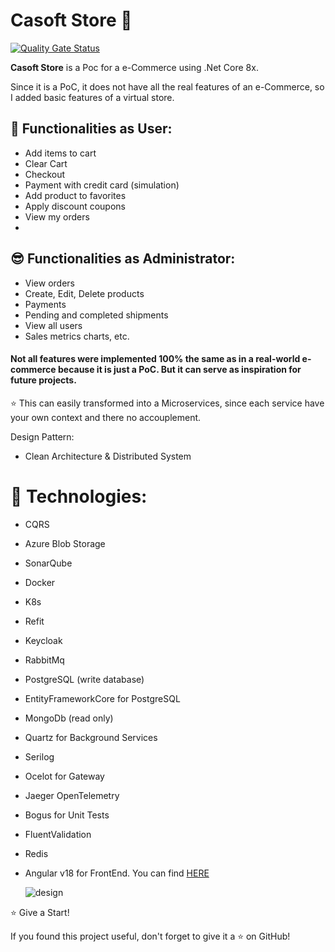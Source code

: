 # Casoft Store :rocket:

[![Quality Gate Status](https://sonarcloud.io/api/project_badges/measure?project=CesaragsUC_master-project&metric=alert_status)](https://sonarcloud.io/summary/new_code?id=CesaragsUC_master-project)

**Casoft Store** is a Poc for a e-Commerce using .Net Core 8x.

Since it is a PoC, it does not have all the real features of an e-Commerce, so I added basic features of a virtual store.

## :slightly_smiling_face: Functionalities as User:

- Add items to cart
- Clear Cart
- Checkout
- Payment with credit card (simulation)
- Add product to favorites
- Apply discount coupons
- View my orders
- 
## :sunglasses: Functionalities as Administrator:

- View orders
- Create, Edit, Delete products
- Payments
- Pending and completed shipments
- View all users
- Sales metrics charts, etc.

#### Not all features were implemented 100% the same as in a real-world e-commerce because it is just a PoC. But it can serve as inspiration for future projects.

⭐ This can easily transformed into a Microservices, since each  service have your own context and there no accouplement.

Design Pattern:

- Clean Architecture & Distributed System

# :game_die: Technologies:

- CQRS
- Azure Blob Storage
- SonarQube
- Docker
- K8s
- Refit
- Keycloak
- RabbitMq
- PostgreSQL (write database)
- EntityFrameworkCore for PostgreSQL
- MongoDb (read only)
- Quartz for Background Services
- Serilog
- Ocelot for Gateway
- Jaeger OpenTelemetry
- Bogus for Unit Tests
- FluentValidation
- Redis
- Angular v18 for FrontEnd. You can find [HERE](https://github.com/CesaragsUC/master-project-web)

  ![design](https://github.com/user-attachments/assets/2199c7e4-16dc-4ce0-803c-86c16162abae)


⭐ Give a Start!

If you found this project useful, don't forget to give it a ⭐ on GitHub!
